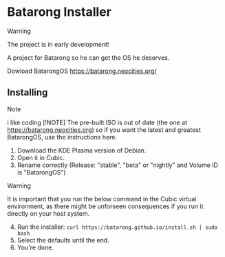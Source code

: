 # Batarong Installer


> [!WARNING]
> The project is in early development!

A project for Batarong so he can get the OS he deserves.

Dowload BatarongOS https://batarong.neocities.org/


## Installing
> [!NOTE]
> i like coding
> [!NOTE]
> The pre-built ISO is out of date (the one at https://batarong.neocities.org) so if you want the latest and greatest BatarongOS, use the instructions here.
1. Download the KDE Plasma version of Debian.
2. Open it in Cubic.
3. Rename correctly (Release: "stable", "beta" or "nightly" and Volume ID is "BatarongOS")
 
> [!WARNING]
> It is important that you run the below command in the Cubic virtual environment, as there might be unforseen consequences if you run it directly on your host system.

4. Run the installer: ```curl https://batarong.github.io/install.sh | sudo bash```  
5. Select the defaults until the end.
6. You're done.



